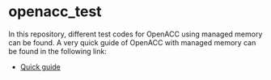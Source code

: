 # openacc_test

In this repository, different test codes for OpenACC using managed memory can be found. A very quick guide of OpenACC with managed memory can be found in the following link:

- [Quick guide](openaccguide.md) 
